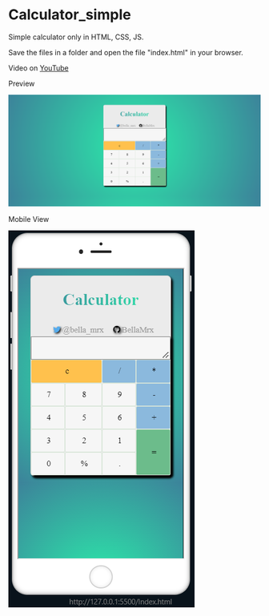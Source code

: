 # Calculator_simple
 Simple calculator only in HTML, CSS, JS.

 Save the files in a folder and open the file "index.html" in your browser.

 Video on [YouTube](https://www.youtube.com/watch?v=F6AFNHgCNsY)

Preview

![Preview](PreviewCalculator.png)


Mobile View

![Preview](PreviewCalculatorMobile.PNG)
